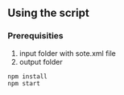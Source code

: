 ## Using the script ##

### Prerequisities ###
1. input folder with sote.xml file
1. output folder

```
npm install
npm start
```
